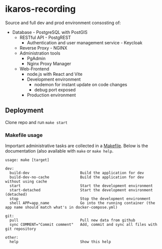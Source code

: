 # ikaros-recording

Source and full dev and prod environment consosting of:

  - Database - PostgreSQL with PostGIS
    - RESTful API - PostgREST
      - Authentication and user management service - Keycloak
    - Reverse Proxy - NGINX
    - Administration tools
      - PgAdmin
      - Nginx Proxy Manager
    - Web-Frontend
      - node.js with React and Vite
      - Development environment
        - nodemon for instant update on code changes
        - debug port exposed
      - Production environment


## Deployment
Clone repo and run ```make start```

### Makefile usage
Important administrative tasks are collected in a [Makefile](Makefile). Below is the documentation (also available with ```make``` or ```make help```.

```
usage: make [target]

dev:
  build-dev                       Build the application for dev
  build-dev-no-cache              Build the application for dev without using cache
  start                           Start the development environment
  start-detached                  Start the development environment (detached)
  stop                            Stop the development environment
  shell APP=app_name              Go into the running container (the app name should match what's in docker-compose.yml)

git:
  pull                            Pull new data from github
  sync COMMENT="Commit comment"   Add, commit and sync all files with git repository

other:
  help                            Show this help 
```
